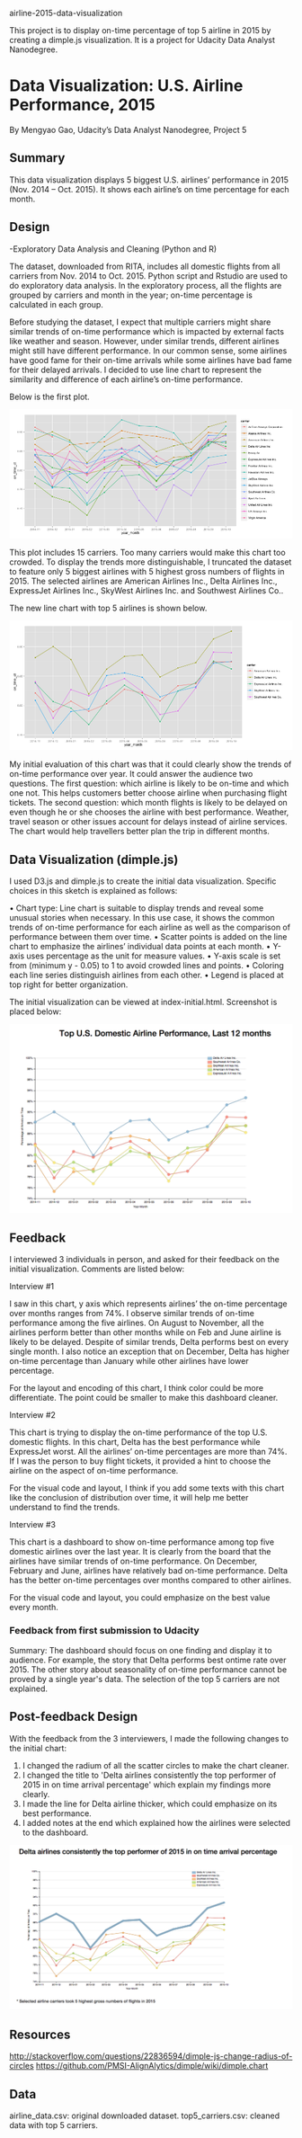 airline-2015-data-visualization

This project is to display on-time percentage of top 5 airline in 2015 by creating a dimple.js visualization. It is a project for Udacity Data Analyst Nanodegree.


# Data Visualization: U.S. Airline Performance, 2015

By Mengyao Gao, Udacity’s Data Analyst Nanodegree, Project 5

## Summary

This data visualization displays 5 biggest U.S. airlines’ performance in 2015 (Nov. 2014 – Oct. 2015). It shows each airline’s on time percentage for each month. 

## Design

-Exploratory Data Analysis and Cleaning (Python and R)

The dataset, downloaded from RITA, includes all domestic flights from all carriers from Nov. 2014 to Oct. 2015. Python script and Rstudio are used to do exploratory data analysis. In the exploratory process, all the flights are grouped by carriers and month in the year; on-time percentage is calculated in each group. 

Before studying the dataset, I expect that multiple carriers might share similar trends of on-time performance which is impacted by external facts like weather and season. However, under similar trends, different airlines might still have different performance. In our common sense, some airlines have good fame for their on-time arrivals while some airlines have bad fame for their delayed arrivals. I decided to use line chart to represent the similarity and difference of each airline’s on-time performance.

Below is the first plot.
 
![alt tag](https://github.com/MengoDB/airline-2015-data-visualization/blob/master/Rplot.png)

This plot includes 15 carriers. Too many carriers would make this chart too crowded. To display the trends more distinguishable, I truncated the dataset to feature only 5 biggest airlines with 5 highest gross numbers of flights in 2015. The selected airlines are American Airlines Inc., Delta Airlines Inc., ExpressJet Airlines Inc., SkyWest Airlines Inc. and Southwest Airlines Co..

The new line chart with top 5 airlines is shown below.

![alt tag](https://github.com/MengoDB/airline-2015-data-visualization/blob/master/Rplot02_top5.png)
 
My initial evaluation of this chart was that it could clearly show the trends of on-time performance over year. It could answer the audience two questions. The first question: which airline is likely to be on-time and which one not. This helps customers better choose airline when purchasing flight tickets. The second question: which month flights is likely to be delayed on even though he or she chooses the airline with best performance. Weather, travel season or other issues account for delays instead of airline services. The chart would help travellers better plan the trip in different months.

## Data Visualization (dimple.js)

I used D3.js and dimple.js to create the initial data visualization. Specific choices in this sketch is explained as follows:

•	Chart type: Line chart is suitable to display trends and reveal some unusual stories when necessary. In this use case, it shows the common trends of on-time performance for each airline as well as the comparison of performance between them over time.
•	Scatter points is added on the line chart to emphasize the airlines’ individual data points at each month.
•	Y-axis uses percentage as the unit for measure values.
•	Y-axis scale is set from (minimum y - 0.05) to 1 to avoid crowded lines and points.
•	Coloring each line series distinguish airlines from each other.
•	Legend is placed at top right for better organization.

The initial visualization can be viewed at index-initial.html. Screenshot is placed below:

![alt tag](https://github.com/MengoDB/airline-2015-data-visualization/blob/master/initial.png)

## Feedback

I interviewed 3 individuals in person, and asked for their feedback on the initial visualization. Comments are listed below:

Interview #1

I saw in this chart, y axis which represents airlines’ the on-time percentage over months ranges from 74%. I observe similar trends of on-time performance among the five airlines. On August to November, all the airlines perform better than other months while on Feb and June airline is likely to be delayed. Despite of similar trends, Delta performs best on every single month. I also notice an exception that on December, Delta has higher on-time percentage than January while other airlines have lower percentage.

For the layout and encoding of this chart, I think color could be more differentiate. The point could be smaller to make this dashboard cleaner.


Interview #2

This chart is trying to display the on-time performance of the top U.S. domestic flights. In this chart, Delta has the best performance while ExpressJet worst. All the airlines’ on-time percentages are more than 74%. If I was the person to buy flight tickets,  it provided a hint to choose the airline on the aspect of on-time performance.

For the visual code and layout, I think if you add some texts with this chart like the conclusion of distribution over time, it will help me better understand to find the trends.

Interview #3

This chart is a dashboard to show on-time performance among top five domestic airlines over the last year. It is clearly from the board that the airlines have similar trends of on-time performance. On December, February and June, airlines have relatively bad on-time performance. Delta has the better on-time percentages over months compared to other airlines.

For the visual code and layout, you could emphasize on the best value every month.

### Feedback from first submission to Udacity

Summary: The dashboard should focus on one finding and display it to audience. For example, the story that Delta performs best ontime rate over 2015. The other story about seasonality of on-time performance cannot be proved by a single year's data. The selection of the top 5 carriers are not explained.

## Post-feedback Design

With the feedback from the 3 interviewers, I made the following changes to the initial chart:


1.	I changed the radium of all the scatter circles to make the chart cleaner.
2.	I changed the title to 'Delta airlines consistently the top performer of 2015 in on time arrival percentage' which explain my findings more clearly.
3.	I made the line for Delta airline thicker, which could emphasize on its best performance.
4.	I added notes at the end which explained how the airlines were selected to the dashboard.

![alt tag](https://github.com/MengoDB/airline-2015-data-visualization/blob/master/final.png)

## Resources

http://stackoverflow.com/questions/22836594/dimple-js-change-radius-of-circles
https://github.com/PMSI-AlignAlytics/dimple/wiki/dimple.chart

## Data
airline_data.csv: original downloaded dataset.
top5_carriers.csv: cleaned data with top 5 carriers.

